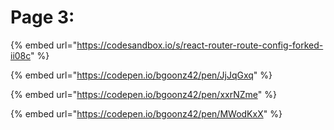 # Page 3:

{% embed url="https://codesandbox.io/s/react-router-route-config-forked-ii08c" %}



{% embed url="https://codepen.io/bgoonz42/pen/JjJqGxq" %}

{% embed url="https://codepen.io/bgoonz42/pen/xxrNZme" %}

{% embed url="https://codepen.io/bgoonz42/pen/MWodKxX" %}



